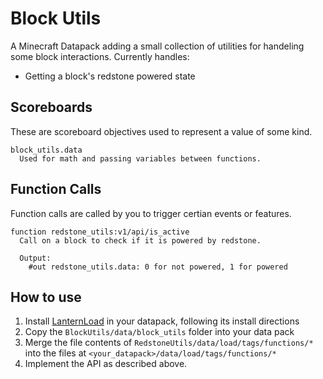 # Block Utils
A Minecraft Datapack adding a small collection of utilities for handeling some block interactions. Currently handles:
* Getting a block's redstone powered state

## Scoreboards
These are scoreboard objectives used to represent a value of some kind.

```
block_utils.data
  Used for math and passing variables between functions.
```

## Function Calls
Function calls are called by you to trigger certian events or features.

```
function redstone_utils:v1/api/is_active
  Call on a block to check if it is powered by redstone.
 
  Output:
    #out redstone_utils.data: 0 for not powered, 1 for powered
```

## How to use
1. Install [LanternLoad](https://github.com/LanternMC/load) in your datapack, following its install directions
2. Copy the `BlockUtils/data/block_utils` folder into your data pack
3. Merge the file contents of `RedstoneUtils/data/load/tags/functions/*` into the files at `<your_datapack>/data/load/tags/functions/*`
4. Implement the API as described above.
